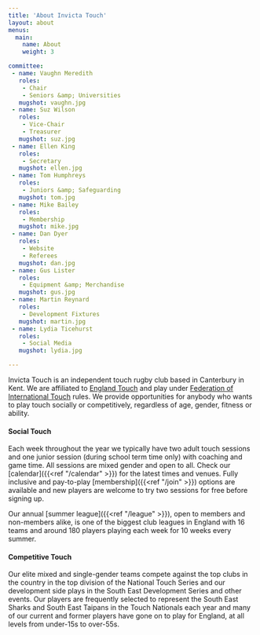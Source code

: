 ```yaml
---
title: 'About Invicta Touch'
layout: about
menus:
  main:
    name: About
    weight: 3

committee:
 - name: Vaughn Meredith
   roles:
    - Chair
    - Seniors &amp; Universities
   mugshot: vaughn.jpg
 - name: Suz Wilson
   roles:
    - Vice-Chair
    - Treasurer
   mugshot: suz.jpg
 - name: Ellen King
   roles:
    - Secretary
   mugshot: ellen.jpg
 - name: Tom Humphreys
   roles:
    - Juniors &amp; Safeguarding
   mugshot: tom.jpg
 - name: Mike Bailey
   roles:
    - Membership
   mugshot: mike.jpg
 - name: Dan Dyer
   roles:
    - Website
    - Referees
   mugshot: dan.jpg
 - name: Gus Lister
   roles:
    - Equipment &amp; Merchandise
   mugshot: gus.jpg
 - name: Martin Reynard
   roles:
    - Development Fixtures
   mugshot: martin.jpg
 - name: Lydia Ticehurst
   roles:
    - Social Media
   mugshot: lydia.jpg

---
```

Invicta Touch is an independent touch rugby club based in Canterbury in Kent. We are affiliated
to [England Touch](https://englandtouch.org.uk) and play under
[Federation of International Touch](https://internationaltouch.org) rules.
We provide opportunities for anybody who wants to play touch socially or competitively,
regardless of age, gender, fitness or ability.

#### Social Touch
Each week throughout the year we typically have two adult touch sessions and one junior session
(during school term time only) with coaching and game time. All sessions are mixed gender and open
to all. Check our [calendar]({{<ref "/calendar" >}}) for the latest times and venues.
Fully inclusive and pay-to-play [membership]({{<ref "/join" >}}) options are available and
new players are welcome to try two sessions for free before signing up.

Our annual [summer league]({{<ref "/league" >}}), open to members and non-members alike, is one of
the biggest club leagues in England with 16 teams and around 180 players playing each week for 10
weeks every summer.

#### Competitive Touch
Our elite mixed and single-gender teams compete against the top clubs in the country in the top
division of the National Touch Series and our development side plays in the South East Development
Series and other events. Our players are frequently selected to represent the South East Sharks and
South East Taipans in the Touch Nationals each year and many of our current and former players have
gone on to play for England, at all levels from under-15s to over-55s.

